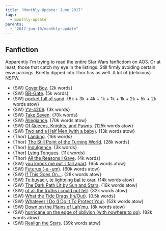 ```yaml
---
title: "Monthly Update: June 2017"
tags:
  - monthly-update
parents:
  - "2017-jun-10/monthly-update"
---
```


## Fanfiction

Apparently I'm trying to read the entire Star Wars fanficdom on AO3. Or at
least, those that catch my eye in the listings. Still firmly avoiding certain
eww pairings. Briefly dipped into Thor fics as well. A lot of (delicious) NSFW.

- {SW} [Cover Boy](https://archiveofourown.org/works/5652208). {2k words}
- {SW} [BB-Gate](https://archiveofourown.org/works/5753218). {5k words}
- {SW} [pocket full of sand](https://archiveofourown.org/series/149619). {6k + 3k + 4k + 1k + 1k + 1k + 2k + 5k + 2k words atow}
- {SW} [YV-4209](https://archiveofourown.org/works/6870118). {3k words}
- {SW} [Take Seven](https://archiveofourown.org/works/7092835). {70k words}
- {SW} [Allegiance](https://archiveofourown.org/works/6745156). {70k words atow}
- {SW} [Of Queens, Knights, and Pawns](https://archiveofourown.org/works/8543680). {125k words atow}
- {SW} [Two and a Half Men (with a baby)](https://archiveofourown.org/works/7420057). {13k words atow}
- {Thor} [Landing](https://archiveofourown.org/works/357714). {16k words}
- {Thor} [The Still Point of the Turning World](https://archiveofourown.org/works/403675). {28k words}
- {Thor} [Indulgence](https://archiveofourown.org/works/215844). {3k words}
- {Thor} [Lying Tongues](https://archiveofourown.org/works/211123). {11k words}
- {Thor} [All the Reasons I Gave](https://archiveofourown.org/works/199562). {4k words}
- {SW} [you knock me out, i fall apart](https://archiveofourown.org/works/6317986). {65k words atow}
- {SW} [Futurus (-a -um)](https://archiveofourown.org/works/2266707). {60k words atow}
- {SW} [If This Goes On...](https://archiveofourown.org/works/10738731). {28k words atow}
- {SW} [Te buyacir, te lightning bal te orar](https://archiveofourown.org/works/10890609). {14k words atow}
- {SW} [The Dark Path Lit by Sun and Stars](https://archiveofourown.org/works/8314027). {16k words atow}
- {SW} [of all the truths i could not tell](https://archiveofourown.org/works/10469829). {32k words atow}
- {SW} [What the Tide Drags (In/Out)](https://archiveofourown.org/works/10926996). {0.5k words}
- {SW} [Whatever I Do (I Do It To Protect You)](https://archiveofourown.org/works/9607955). {52k words atow}
- {SW} [Down on the Plains of Lah'mu](https://archiveofourown.org/works/9762377). {8k words atow}
- {SW} [hurricane on the edge of oblivion (with nowhere to go)](https://archiveofourown.org/works/6423526). {82k words atow}
- {SW} [Realign the Stars](https://archiveofourown.org/works/7474128). {39k words atow}
